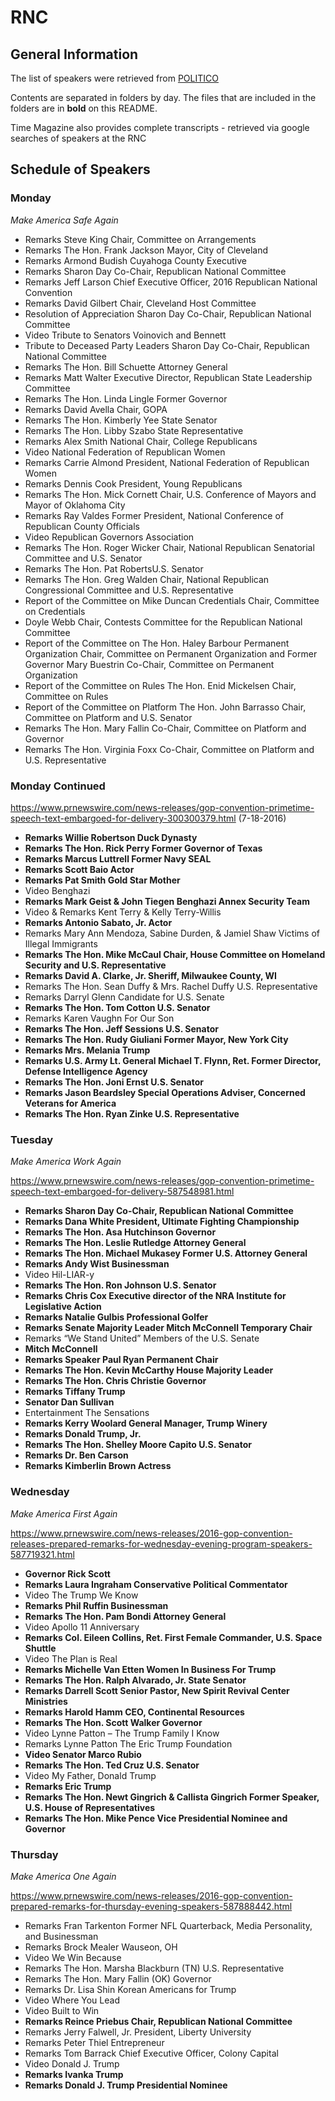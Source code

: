 # RNC

## General Information

The list of speakers were retrieved from [POLITICO](https://www.politico.com/story/2016/07/rnc-2016-schedule-of-events-and-speakers-225704) 

Contents are separated in folders by day. The files that are included in the folders are in **bold** on this README.


Time Magazine also provides complete transcripts - retrieved via google searches of speakers at the RNC

## Schedule of Speakers

### **Monday**

*Make America Safe Again*

- Remarks Steve King Chair, Committee on Arrangements
- Remarks The Hon. Frank Jackson
Mayor, City of Cleveland
- Remarks Armond Budish Cuyahoga County Executive
- Remarks Sharon Day Co-Chair, Republican National Committee
- Remarks Jeff Larson Chief Executive Officer, 2016
Republican National Convention
- Remarks David Gilbert Chair, Cleveland Host Committee
- Resolution of Appreciation Sharon Day Co-Chair, Republican National Committee
- Video Tribute to Senators Voinovich and Bennett
- Tribute to Deceased Party Leaders Sharon Day
Co-Chair, Republican National Committee
- Remarks The Hon. Bill Schuette Attorney General
- Remarks Matt Walter Executive Director, Republican State Leadership Committee
- Remarks The Hon. Linda Lingle Former Governor
- Remarks David Avella Chair, GOPA
- Remarks The Hon. Kimberly Yee State Senator
- Remarks The Hon. Libby Szabo State Representative
- Remarks Alex Smith National Chair, College Republicans
- Video National Federation of Republican Women
- Remarks Carrie Almond President, National Federation of Republican Women
- Remarks Dennis Cook President, Young Republicans
- Remarks The Hon. Mick Cornett Chair, U.S. Conference of Mayors and Mayor of Oklahoma City
- Remarks Ray Valdes Former President, National Conference of Republican County Officials
- Video Republican Governors Association
- Remarks The Hon. Roger Wicker Chair, National Republican Senatorial Committee and U.S. Senator
- Remarks The Hon. Pat RobertsU.S. Senator
- Remarks The Hon. Greg Walden Chair, National Republican Congressional Committee and U.S. Representative
- Report of the Committee on Mike Duncan Credentials Chair, Committee on Credentials
- Doyle Webb Chair, Contests Committee for the Republican National Committee
- Report of the Committee on The Hon. Haley Barbour
Permanent Organization Chair, Committee on Permanent Organization and Former Governor
Mary Buestrin Co-Chair, Committee on Permanent Organization
- Report of the Committee on Rules The Hon. Enid Mickelsen Chair, Committee on Rules
- Report of the Committee on Platform The Hon. John Barrasso Chair, Committee on Platform and U.S. Senator
- Remarks The Hon. Mary Fallin
Co-Chair, Committee on Platform and Governor
- Remarks The Hon. Virginia Foxx
Co-Chair, Committee on Platform and U.S. Representative

### **Monday Continued**

https://www.prnewswire.com/news-releases/gop-convention-primetime-speech-text-embargoed-for-delivery-300300379.html (7-18-2016)

- **Remarks Willie Robertson Duck Dynasty**
- **Remarks The Hon. Rick Perry Former Governor of Texas**
- **Remarks Marcus Luttrell Former Navy SEAL**
- **Remarks Scott Baio Actor**
- **Remarks Pat Smith Gold Star Mother**
- Video Benghazi
- **Remarks Mark Geist & John Tiegen Benghazi Annex Security Team**
- Video & Remarks Kent Terry & Kelly Terry-Willis
- **Remarks Antonio Sabato, Jr. Actor**
- Remarks Mary Ann Mendoza, Sabine Durden, & Jamiel Shaw Victims of Illegal Immigrants
- **Remarks The Hon. Mike McCaul Chair, House Committee on Homeland Security and U.S. Representative**
- **Remarks David A. Clarke, Jr. Sheriff, Milwaukee County, WI**
- Remarks The Hon. Sean Duffy & Mrs. Rachel Duffy
U.S. Representative
- Remarks Darryl Glenn Candidate for U.S. Senate
- **Remarks The Hon. Tom Cotton U.S. Senator**
- Remarks Karen Vaughn For Our Son
- **Remarks The Hon. Jeff Sessions U.S. Senator**
- **Remarks The Hon. Rudy Giuliani Former Mayor, New York City**
- **Remarks Mrs. Melania Trump**
- **Remarks U.S. Army Lt. General Michael T. Flynn, Ret. Former Director, Defense Intelligence Agency**
- **Remarks The Hon. Joni Ernst U.S. Senator**
- **Remarks Jason Beardsley Special Operations Adviser, Concerned Veterans for America**
- **Remarks The Hon. Ryan Zinke U.S. Representative**


### **Tuesday**

*Make America Work Again*

https://www.prnewswire.com/news-releases/gop-convention-primetime-speech-text-embargoed-for-delivery-587548981.html

- **Remarks Sharon Day Co-Chair, Republican National Committee**
- **Remarks Dana White President, Ultimate Fighting Championship**
- **Remarks The Hon. Asa Hutchinson Governor**
- **Remarks The Hon. Leslie Rutledge Attorney General**
- **Remarks The Hon. Michael Mukasey Former U.S. Attorney General**
- **Remarks Andy Wist Businessman**
- Video Hil-LIAR-y
- **Remarks The Hon. Ron Johnson U.S. Senator**
- **Remarks Chris Cox Executive director of the NRA Institute for Legislative Action**
- **Remarks Natalie Gulbis Professional Golfer**
- **Remarks Senate Majority Leader Mitch McConnell Temporary Chair**
- Remarks “We Stand United”
Members of the U.S. Senate 
- **Mitch McConnell**
- **Remarks Speaker Paul Ryan
Permanent Chair**
- **Remarks The Hon. Kevin McCarthy
House Majority Leader**
- **Remarks The Hon. Chris Christie
Governor**
- **Remarks Tiffany Trump**
- **Senator Dan Sullivan**
- Entertainment The Sensations
- **Remarks Kerry Woolard General Manager, Trump Winery**
- **Remarks Donald Trump, Jr.**
- **Remarks The Hon. Shelley Moore Capito
U.S. Senator**
- **Remarks Dr. Ben Carson**
- **Remarks Kimberlin Brown
Actress**


### **Wednesday**

*Make America First Again*

https://www.prnewswire.com/news-releases/2016-gop-convention-releases-prepared-remarks-for-wednesday-evening-program-speakers-587719321.html 

- **Governor Rick Scott**
- **Remarks Laura Ingraham
Conservative Political Commentator**
- Video The Trump We Know
- **Remarks Phil Ruffin Businessman**
- **Remarks The Hon. Pam Bondi Attorney General**
- Video Apollo 11 Anniversary
- **Remarks Col. Eileen Collins, Ret.
First Female Commander, U.S. Space Shuttle**
- Video The Plan is Real
- **Remarks Michelle Van Etten Women In Business For Trump**
- **Remarks The Hon. Ralph Alvarado, Jr. State Senator**
- **Remarks Darrell Scott Senior Pastor, New Spirit Revival Center Ministries**
- **Remarks Harold Hamm CEO, Continental Resources**
- **Remarks The Hon. Scott Walker Governor**
- Video Lynne Patton – The Trump Family I Know
- Remarks Lynne Patton The Eric Trump Foundation
- **Video Senator Marco Rubio**
- **Remarks The Hon. Ted Cruz U.S. Senator**
- Video My Father, Donald Trump
- **Remarks Eric Trump**
- **Remarks The Hon. Newt Gingrich & Callista Gingrich Former Speaker, U.S. House of Representatives**
- **Remarks The Hon. Mike Pence
Vice Presidential Nominee and Governor**


### **Thursday**

*Make America One Again*

https://www.prnewswire.com/news-releases/2016-gop-convention-prepared-remarks-for-thursday-evening-speakers-587888442.html

- Remarks Fran Tarkenton Former NFL Quarterback, Media Personality, and Businessman
- Remarks Brock Mealer Wauseon, OH
- Video We Win Because
- Remarks The Hon. Marsha Blackburn (TN)
U.S. Representative
- Remarks The Hon. Mary Fallin (OK)
Governor
- Remarks Dr. Lisa Shin
Korean Americans for Trump
- Video Where You Lead
- Video Built to Win
- **Remarks Reince Priebus
Chair, Republican National Committee**
- Remarks Jerry Falwell, Jr.
President, Liberty University
- Remarks Peter Thiel
Entrepreneur
- Remarks Tom Barrack
Chief Executive Officer, Colony Capital
- Video Donald J. Trump
- **Remarks Ivanka Trump**
- **Remarks Donald J. Trump Presidential Nominee**


